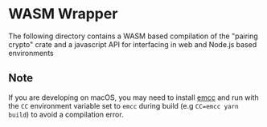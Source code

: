 # WASM Wrapper

The following directory contains a WASM based compilation of the "pairing crypto" crate and a javascript API for interfacing in web and Node.js based environments

## Note

If you are developing on macOS, you may need to install [emcc](https://emscripten.org/) and run with the `CC` environment variable set to `emcc` during build (e.g `CC=emcc yarn build`) to avoid a compilation error.